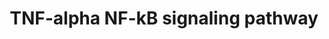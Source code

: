---
annotations:
- type: Pathway Ontology
  value: tumor necrosis factor mediated signaling pathway
authors:
- A.Pandey
- MaintBot
- Ddigles
- Eweitz
- Mkutmon
- Egonw
description: NetPath 9 ; cellmap:9 - TNF-alpha/NF-kB Signaling Pathway This cancer
  signaling pathway is available at Cancer Cell Map (http://cancer.cellmap.org) and
  NetPath (http://www.netpath.org) and is part of a collaborative project between
  the Computational Biology Center at Memorial Sloan-Kettering Cancer Center (http://cbio.mskcc.org),
  PandeyLab at Johns Hopkins University (http://pandeylab.igm.jhmi.edu) and Institute
  of Bioinformatics (http://www.ibioinformatics.org).  If you use this pathway, please
  cite the Cancer Cell Map and NetPath websites until the pathway is published.
last-edited: 2021-06-04
organisms:
- Mus musculus
redirect_from:
- /index.php/Pathway:WP246
- /instance/WP246
schema-jsonld:
- '@context': https://schema.org/
  '@id': https://wikipathways.github.io/pathways/WP246.html
  '@type': Dataset
  creator:
    '@type': Organization
    name: WikiPathways
  description: NetPath 9 ; cellmap:9 - TNF-alpha/NF-kB Signaling Pathway This cancer
    signaling pathway is available at Cancer Cell Map (http://cancer.cellmap.org)
    and NetPath (http://www.netpath.org) and is part of a collaborative project between
    the Computational Biology Center at Memorial Sloan-Kettering Cancer Center (http://cbio.mskcc.org),
    PandeyLab at Johns Hopkins University (http://pandeylab.igm.jhmi.edu) and Institute
    of Bioinformatics (http://www.ibioinformatics.org).  If you use this pathway,
    please cite the Cancer Cell Map and NetPath websites until the pathway is published.
  keywords:
  - Dpf2
  - Map2k5
  - Psmc3
  - Dap
  - Tnfrsf1a
  - Cops3
  - RPS13
  - Nfkbib
  - Nfkbia
  - Smarca4
  - Map3k1
  - Prkcz
  - Cdc34
  - Nfkb1
  - Rnf216
  - Faf1
  - Txlna
  - Psmd13
  - Akap8
  - Traf4
  - Src
  - SUMO1
  - Nkiras2
  - CASP10
  - BCL7A
  - Ppp2ca
  - Alpl
  - Ywhaz
  - Cul1
  - Map3k7ip2
  - Akt1
  - Polr1e
  - Usp11
  - Ripk1
  - Map3k7ip3
  - Psmd12
  - Tifa
  - Rps6ka5
  - Nfkbiz
  - Polr2h
  - UBCH5B
  - Map3k14
  - Map3k3
  - Hsp90aa1
  - Mcm5
  - Pfdn2
  - Prkaca
  - Casp7
  - Ptpn11
  - Ripk2
  - Map3k8
  - Mcm7
  - Ppp1r13l
  - Tnf
  - Gene
  - Psmc1
  - Glg1
  - RPS6KB1
  - Kpna3
  - Rasal2
  - Hsp90ab1
  - Gm4596
  - Cyld
  - Eif4a3
  - G3bp2
  - Btrc
  - Fbl
  - Ptk2
  - Ywhag
  - Smarce1
  - Gab1
  - SKP1A
  - Psmd7
  - Nfkbie
  - Map3k2
  - Traf1
  - CSNK2A1
  - Rpl4
  - Tnip2
  - Gm2423
  - 2610301G19Rik
  - Hdac6
  - Actl6a
  - Ikbke
  - Azi2
  - Nkiras1
  - Psmc2
  - Traip
  - Smarcc2
  - Rnf25
  - Psmb5
  - Tnfrsf11a
  - Pdcd2
  - Mark2
  - Tnfaip3
  - Polr1b
  - Pml
  - Gene Symbol
  - Trpc4ap
  - Ywhah
  - Fbxw11
  - HIST3H3
  - Nfkb2
  - Flna
  - RPL8
  - Csnk2b
  - RPL30
  - Gm10774
  - Kcnq1
  - Tnfrsf1b
  - Nlrp4e
  - Tradd
  - Pias3
  - Polr1d
  - RPL6
  - Tnip1
  - Rel
  - Peg3
  - Tbk1
  - Chuk
  - Fkbp5
  - Polr1a
  - Gnb2l1
  - Psmd3
  - Lrpprc
  - Hdac1
  - Nr2c2
  - Birc3
  - Gsk3b
  - Ikbkb
  - Kpna6
  - Papola
  - KPNA2
  - Bag4
  - Polr1c
  - Rela
  - Zfand5
  - Fancd2
  - Commd1
  - Cd3eap
  - Psmd6
  - Map3k7ip1
  - Pebp1
  - Birc2
  - Casp8ap2
  - Csnk2a2
  - Capn3
  - Wdr68
  - Tnfrsf8
  - Gtf2i
  - Relb
  - Ripk3
  - Cdc37
  - Smarcc1
  - Casp2
  - Hdac2
  - Ikbkap
  - Akt2
  - Stat1
  - Pkn1
  - Casp3
  - Hspb1
  - Cflar
  - Ikbkg
  - Casp8
  - Usp2
  - Ktn1
  - Psmd1
  - Ddx3x
  - Ywhae
  - Traf3
  - Smarcb1
  - Unc5cl
  - Cav1
  - MCC
  - Nsmaf
  - Rps11
  - Fadd
  - Bcl3
  - Cradd
  - Tank
  - Traf6
  - Ywhab
  - Traf5
  - Crebbp
  - Traf2
  - Ube2i
  - Mtif2
  - Iqgap2
  license: CC0
  name: TNF-alpha NF-kB signaling pathway
seo: CreativeWork
title: TNF-alpha NF-kB signaling pathway
wpid: WP246
---